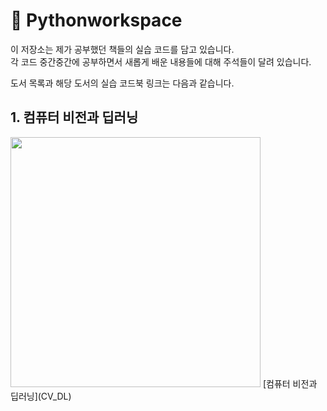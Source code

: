 # 📗 Pythonworkspace

이 저장소는 제가 공부했던 책들의 실습 코드를 담고 있습니다.    
각 코드 중간중간에 공부하면서 새롭게 배운 내용들에 대해 주석들이 달려 있습니다.

도서 목록과 해당 도서의 실습 코드북 링크는 다음과 같습니다.

## 1. 컴퓨터 비전과 딥러닝
<img src="https://contents.kyobobook.co.kr/sih/fit-in/458x0/pdt/9791156645481.jpg" height="400">   
[컴퓨터 비전과 딥러닝](CV_DL)
